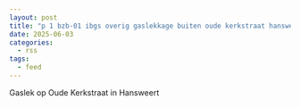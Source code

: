 ```yaml
---
layout: post
title: "p 1 bzb-01 ibgs overig gaslekkage buiten oude kerkstraat hansweert 194995 194931"
date: 2025-06-03
categories: 
  - rss
tags: 
  - feed
---
```


Gaslek op Oude Kerkstraat in Hansweert
